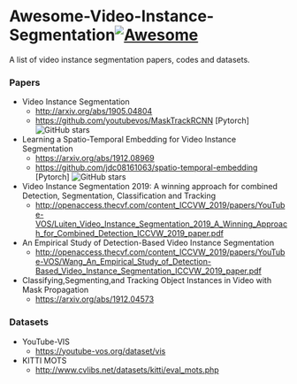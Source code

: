 # Awesome-Video-Instance-Segmentation[![Awesome](https://awesome.re/badge.svg)](https://awesome.re)
A list of video instance segmentation papers, codes and datasets.

### Papers
- Video Instance Segmentation
  + http://arxiv.org/abs/1905.04804
  + https://github.com/youtubevos/MaskTrackRCNN [Pytorch] ![GitHub stars](https://img.shields.io/github/stars/youtubevos/MaskTrackRCNN.svg?logo=github&label=Stars)
- Learning a Spatio-Temporal Embedding for Video Instance Segmentation
  + https://arxiv.org/abs/1912.08969
  + https://github.com/jdc08161063/spatio-temporal-embedding [Pytorch] ![GitHub stars](https://img.shields.io/github/stars/jdc08161063/spatio-temporal-embedding.svg?logo=github&label=Stars)
- Video Instance Segmentation 2019: A winning approach for combined Detection, Segmentation, Classification and Tracking
  + http://openaccess.thecvf.com/content_ICCVW_2019/papers/YouTube-VOS/Luiten_Video_Instance_Segmentation_2019_A_Winning_Approach_for_Combined_Detection_ICCVW_2019_paper.pdf
- An Empirical Study of Detection-Based Video Instance Segmentation
  + http://openaccess.thecvf.com/content_ICCVW_2019/papers/YouTube-VOS/Wang_An_Empirical_Study_of_Detection-Based_Video_Instance_Segmentation_ICCVW_2019_paper.pdf
- Classifying,Segmenting,and Tracking Object Instances in Video with Mask Propagation
  + https://arxiv.org/abs/1912.04573

  
### Datasets
- YouTube-VIS
  + https://youtube-vos.org/dataset/vis
- KITTI MOTS 
  + http://www.cvlibs.net/datasets/kitti/eval_mots.php


  
  

